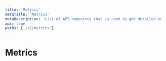 ```yaml
---
title: 'Metrics'
metaTitle: 'Metrics'
metaDescription: 'List of API endpoints that is used to get detailed metrics for different components'
api: true
paths: ['/v1/metrics']
---
```


# Metrics
